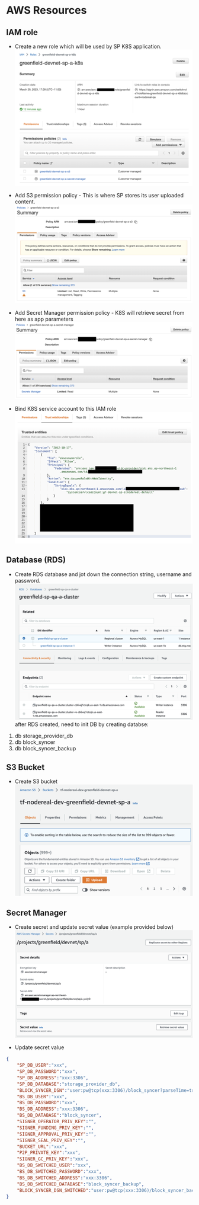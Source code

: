 AWS Resources
=============

IAM role
--------

* Create a new role which will be used by SP K8S application.
![1](../../../../../static/asset/016-AWS-IAM-K8s-Role.png "IAM Role")

* Add S3 permission policy - This is where SP stores its user uploaded content.
![2](../../../../../static/asset/016-AWS-IAM-K8s-Role-S3.png "IAM Role S3")

* Add Secret Manager permission policy - K8S will retrieve secret from here as app parameters
![3](../../../../../static/asset/016-AWS-IAM-K8s-Role-SM.png "IAM Role Secret Manager")

* Bind K8S service account to this IAM role
![4](../../../../../static/asset/016-AWS-IAM-K8s-Role-Trust-Relationship.png "IAM Role Trust Relationship")

Database (RDS)
--------------

* Create RDS database and jot down the connection string, username and password.
![5](../../../../../static/asset/016-AWS-RDS.png)
after RDS created, need to init DB by creating databse:

1. db storage_provider_db
2. db block_syncer
3. db block_syncer_backup

S3 Bucket
---------

* Create S3 bucket
![6](../../../../../static/asset/016-AWS-S3.png)

Secret Manager
--------------

* Create secret and update secret value (example provided below)
![7](../../../../../static/asset/016-AWS-Secret-Manager.png)

* Update secret value

```json
{
    "SP_DB_USER":"xxx",
    "SP_DB_PASSWORD":"xxx",
    "SP_DB_ADDRESS":"xxx:3306",
    "SP_DB_DATABASE":"storage_provider_db",
    "BLOCK_SYNCER_DSN":"user:pw@tcp(xxx:3306)/block_syncer?parseTime=true&multiStatements=true&loc=Local",
    "BS_DB_USER":"xxx",
    "BS_DB_PASSWORD":"xxx",
    "BS_DB_ADDRESS":"xxx:3306",
    "BS_DB_DATABASE":"block_syncer",
    "SIGNER_OPERATOR_PRIV_KEY":"",
    "SIGNER_FUNDING_PRIV_KEY":"",
    "SIGNER_APPROVAL_PRIV_KEY":"",
    "SIGNER_SEAL_PRIV_KEY":"",
    "BUCKET_URL":"xxx",
    "P2P_PRIVATE_KEY":"xxx",
    "SIGNER_GC_PRIV_KEY":"xxx",
    "BS_DB_SWITCHED_USER":"xxx",
    "BS_DB_SWITCHED_PASSWORD":"xxx",
    "BS_DB_SWITCHED_ADDRESS":"xxx:3306",
    "BS_DB_SWITCHED_DATABASE":"block_syncer_backup",
    "BLOCK_SYNCER_DSN_SWITCHED":"user:pw@tcp(xxx:3306)/block_syncer_backup?parseTime=true&multiStatements=true&loc=Local"
}
```
